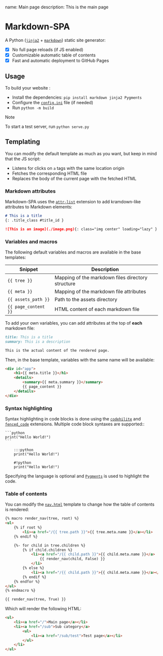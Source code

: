 name: Main page
description: This is the main page

# Markdown-SPA

A Python ([`jinja2`](https://pypi.org/project/Jinja2/) + [`markdown`](https://pypi.org/project/Markdown/)) static site generator:

- [x] No full page reloads (if JS enabled)
- [x] Customizable automatic table of contents
- [x] Fast and automatic deployment to GitHub Pages

## Usage

To build your website :

- Install the dependencies: `pip install markdown jinja2 Pygments`
- Configure the [`config.ini`](./config.ini) file (if needed)
- Run `python -m build`

> [!NOTE]
> To start a test server, run `python serve.py`

## Templating

You can modify the default template as much as you want, but keep in mind that the JS script:

- Listens for clicks on `a` tags with the same location origin
- Fetches the corresponding HTML file
- Replaces the body of the current page with the fetched HTML

### Markdown attributes

Markdown-SPA uses the [`attr-list`](https://python-markdown.github.io/extensions/attr_list/) extension to add kramdown-like attributes to Markdown elements:
```md
# This is a title
{: .title_class #title_id }

![This is an image](./image.png){: class="img center" loading="lazy" }
```

### Variables and macros

The following default variables and macros are available in the base templates:

| Snippet                  | Description                                                         |
| ------------------------ | ------------------------------------------------------------------- |
| `{{ tree }}`             | Mapping of the markdown files directory structure                   |
| `{{ meta }}`             | Mapping of the markdown file attributes                             |
| `{{ assets_path }}`      | Path to the assets directory                                        |
| `{{ page_content }}`     | HTML content of each markdown file                                  |

To add your own variables, you can add attributes at the top of **each** markdown file:
```md
title: This is a title
summary: This is a description

This is the actual content of the rendered page.
```

Then, in the base template, variables with the same name will be available:
```html
<div id="app">
    <h1>{{ meta.title }}</h1>
    <details>
        <summary>{{ meta.summary }}</summary>
        {{ page_content }}
    </details>
</div>
```

### Syntax highlighting

Syntax highlighting in code blocks is done using the [`codehilite`](https://python-markdown.github.io/extensions/code_hilite/) and [`fenced_code`](https://python-markdown.github.io/extensions/fenced_code_blocks/) extensions. Multiple code block syntaxes are supported::
````
```python
print("Hello World!")
```

    :::python
    print("Hello World!")

    #!python
    print("Hello World!")
````

Specifying the language is optional and [`Pygments`](https://pygments.org/) is used to highlight the code.

### Table of contents

You can modify the [`nav.html`](./templates/nav.html) template to change how the table of contents is rendered:
```html
{% macro render_nav(tree, root) %}
<ul>
    {% if root %}
        <li><a href="/{{ tree.path }}">{{ tree.meta.name }}</a></li>
    {% endif %}

    {%- for child in tree.children %}
        {% if child.children %}
            <li><a href="/{{ child.path }}">{{ child.meta.name }}</a>
                {{ render_nav(child, False) }}
            </li>
        {% else %}
            <li><a href="/{{ child.path }}">{{ child.meta.name }}</a></li>
        {% endif %}
    {% endfor %}
</ul>
{% endmacro %}

{{ render_nav(tree, True) }}
```

Which will render the following HTML:
```html
<ul>
    <li><a href="/">Main page</a></li>
    <li><a href="/sub">Sub category</a>
        <ul>
            <li><a href="/sub/test">Test page</a></li>
        </ul>
    </li>
</ul>
```